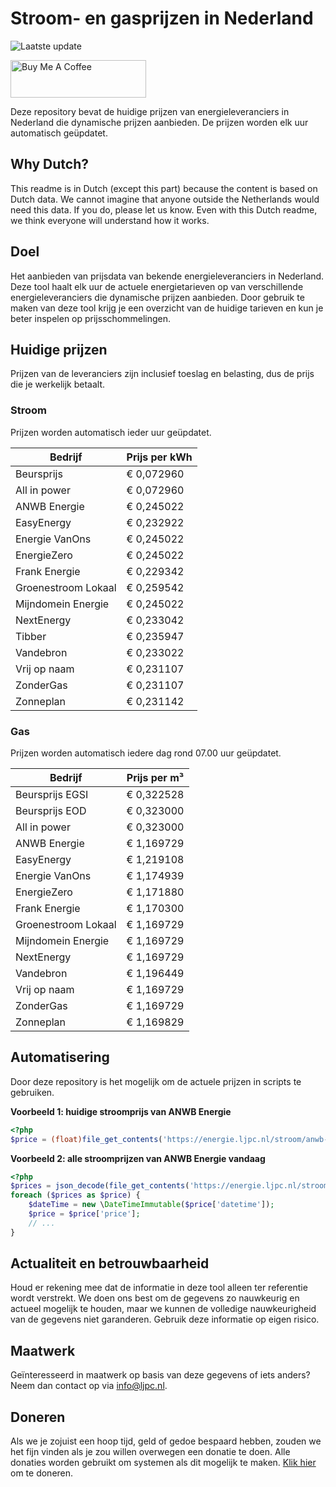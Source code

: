 # Stroom- en gasprijzen in Nederland

![Laatste update](https://img.shields.io/badge/laatste%20update-2025--05--07%2016%3A00%20CET-brightgreen)

<a href="https://www.buymeacoffee.com/Lars-" target="_blank"><img src="https://cdn.buymeacoffee.com/buttons/v2/default-orange.png" alt="Buy Me A Coffee" height="60" style="height: 60px !important;width: 217px !important;" ></a>

Deze repository bevat de huidige prijzen van energieleveranciers in Nederland die dynamische prijzen aanbieden. De prijzen worden elk uur automatisch geüpdatet.

## Why Dutch?

This readme is in Dutch (except this part) because the content is based on Dutch data. We cannot imagine that anyone outside the Netherlands would need this data. If you do, please let us know. Even with this Dutch readme, we think
everyone will understand how it works.

## Doel

Het aanbieden van prijsdata van bekende energieleveranciers in Nederland. Deze tool haalt elk uur de actuele energietarieven op van verschillende energieleveranciers die dynamische prijzen aanbieden. Door gebruik te maken van deze tool
krijg je een overzicht van de huidige tarieven en kun je beter inspelen op prijsschommelingen.

## Huidige prijzen

Prijzen van de leveranciers zijn inclusief toeslag en belasting, dus de prijs die je werkelijk betaalt.

### Stroom

Prijzen worden automatisch ieder uur geüpdatet.

 Bedrijf | Prijs per kWh 
---------|---------------
Beursprijs | € 0,072960
All in power | € 0,072960
ANWB Energie | € 0,245022
EasyEnergy | € 0,232922
Energie VanOns | € 0,245022
EnergieZero | € 0,245022
Frank Energie | € 0,229342
Groenestroom Lokaal | € 0,259542
Mijndomein Energie | € 0,245022
NextEnergy | € 0,233042
Tibber | € 0,235947
Vandebron | € 0,233022
Vrij op naam | € 0,231107
ZonderGas | € 0,231107
Zonneplan | € 0,231142


### Gas

Prijzen worden automatisch iedere dag rond 07.00 uur geüpdatet.

 Bedrijf | Prijs per m³ 
---------|--------------
Beursprijs EGSI | € 0,322528
Beursprijs EOD | € 0,323000
All in power | € 0,323000
ANWB Energie | € 1,169729
EasyEnergy | € 1,219108
Energie VanOns | € 1,174939
EnergieZero | € 1,171880
Frank Energie | € 1,170300
Groenestroom Lokaal | € 1,169729
Mijndomein Energie | € 1,169729
NextEnergy | € 1,169729
Vandebron | € 1,196449
Vrij op naam | € 1,169729
ZonderGas | € 1,169729
Zonneplan | € 1,169829


## Automatisering

Door deze repository is het mogelijk om de actuele prijzen in scripts te gebruiken.

**Voorbeeld 1: huidige stroomprijs van ANWB Energie**

```php
<?php
$price = (float)file_get_contents('https://energie.ljpc.nl/stroom/anwb-energie-nu.txt');

```

**Voorbeeld 2: alle stroomprijzen van ANWB Energie vandaag**

```php
<?php
$prices = json_decode(file_get_contents('https://energie.ljpc.nl/stroom/all-in-power-vandaag.json'),true);
foreach ($prices as $price) {
    $dateTime = new \DateTimeImmutable($price['datetime']);
    $price = $price['price'];
    // ...
}
```

## Actualiteit en betrouwbaarheid

Houd er rekening mee dat de informatie in deze tool alleen ter referentie wordt verstrekt. We doen ons best om de gegevens zo nauwkeurig en actueel mogelijk te houden, maar we kunnen de volledige nauwkeurigheid van de gegevens niet
garanderen. Gebruik deze informatie op eigen risico.

## Maatwerk

Geïnteresseerd in maatwerk op basis van deze gegevens of iets anders? Neem dan contact op
via [info@ljpc.nl](mailto:info@ljpc.nl?subject=Energie%20prijzen).

## Doneren

Als we je zojuist een hoop tijd, geld of gedoe bespaard hebben, zouden we het fijn vinden als je zou willen overwegen een
donatie te doen. Alle donaties worden gebruikt om systemen als dit mogelijk te
maken. [Klik hier](https://www.buymeacoffee.com/Lars-) om te doneren.
